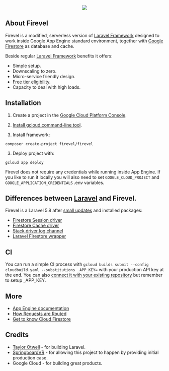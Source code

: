 <p align="center"><img src="https://storage.googleapis.com/firevel-public/images/logo.png"></p>

## About Firevel

Firevel is a modified, serverless version of [Laravel Framework](https://laravel.com/) designed to work inside Google App Engine standard environment, together with [Google Firestore](https://cloud.google.com/firestore/) as database and cache.

Beside regular [Laravel Framework](https://laravel.com/) benefits it offers:

- Simple setup.
- Downscaling to zero.
- Micro-service friendly design.
- [Free tier eligibility](https://cloud.google.com/free/).
- Capacity to deal with high loads.

## Installation

1) Create a project in the [Google Cloud Platform Console](https://console.cloud.google.com/project).

2) [Install gcloud command-line tool](https://cloud.google.com/sdk/gcloud/).

3) Install framework:
```
composer create-project firevel/firevel
```

3) Deploy project with:
```
gcloud app deploy
```

Firevel does not require any credentials while running inside App Engine. If you like to run it locally you will also need to set `GOOGLE_CLOUD_PROJECT` and `GOOGLE_APPLICATION_CREDENTIALS` .env variables.

## Differences between [Laravel](https://laravel.com) and Firevel.

Firevel is a Laravel 5.8 after [small updates](https://github.com/firevel/firevel/commits/master) and installed packages:
- [Firestore Session driver](https://github.com/firevel/firestore-session-driver)
- [Firestore Cache driver](https://github.com/firevel/firestore-cache-driver)
- [Stack driver log channel](https://github.com/firevel/stackdriver-log-channel)
- [Laravel Firestore wrapper](https://github.com/firevel/firestore)

## CI

You can run a simple CI process with `gcloud builds submit --config cloudbuild.yaml --substitutions _APP_KEY=` with your production API key at the end. You can also [connect it with your existing repository](https://cloud.google.com/source-repositories/docs/quickstart-triggering-builds-with-source-repositories) but remember to setup _APP_KEY.

## More
- [App Engine documentation](https://cloud.google.com/appengine/docs/standard/php7/)
- [How Requests are Routed](https://cloud.google.com/appengine/docs/standard/php7/how-requests-are-routed)
- [Get to know Cloud Firestore](https://www.youtube.com/watch?v=v_hR4K4auoQ&list=PLl-K7zZEsYLluG5MCVEzXAQ7ACZBCuZgZ)

## Credits
- [Taylor Otwell](https://medium.com/@taylorotwell) - for building Laravel.
- [SpringboardVR](https://springboardvr.com/) - for allowing this project to happen by providing initial production case.
- Google Cloud - for building great products.
